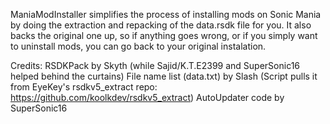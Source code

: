 ManiaModInstaller simplifies the process of installing mods on Sonic Mania by doing the extraction and repacking
of the data.rsdk file for you. It also backs the original one up, so if anything goes wrong, or if you simply want to uninstall mods,  you can go back to your original instalation.


Credits:
RSDKPack by Skyth (while Sajid/K.T.E2399 and SuperSonic16 helped behind the curtains)
File name list (data.txt) by Slash (Script pulls it from EyeKey's rsdkv5_extract repo: https://github.com/koolkdev/rsdkv5_extract)
AutoUpdater code by SuperSonic16

